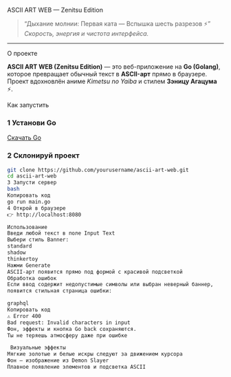 ASCII ART WEB — Zenitsu Edition  

> “Дыхание молнии: Первая ката — Вспышка шесть разрезов ⚡”  
> _Скорость, энергия и чистота интерфейса._

---

 О проекте  

**ASCII ART WEB (Zenitsu Edition)** — это веб-приложение на **Go (Golang)**,  
которое превращает обычный текст в **ASCII-арт** прямо в браузере.  
Проект вдохновлён аниме *Kimetsu no Yaiba* и стилем **Зэницу Агацума** ⚡.  

 Как запустить  

### 1️ Установи Go  
[Скачать Go](https://go.dev/dl/)

### 2️ Склонируй проект  
```bash
git clone https://github.com/yourusername/ascii-art-web.git
cd ascii-art-web
3️ Запусти сервер
bash
Копировать код
go run main.go
4️ Открой в браузере
👉 http://localhost:8080

Использование
Введи любой текст в поле Input Text
Выбери стиль Banner:
standard
shadow
thinkertoy
Нажми Generate 
ASCII-арт появится прямо под формой с красивой подсветкой
Обработка ошибок
Если ввод содержит недопустимые символы или выбран неверный баннер,
появится стильная страница ошибки:

graphql
Копировать код
⚠️ Error 400
Bad request: Invalid characters in input
Фон, эффекты и кнопка Go back сохраняются.
Ты не теряешь атмосферу даже при ошибке

 Визуальные эффекты
Мягкие золотые и белые искры следуют за движением курсора
Фон — изображение из Demon Slayer
Плавное появление элементов и подсветка ASCII
